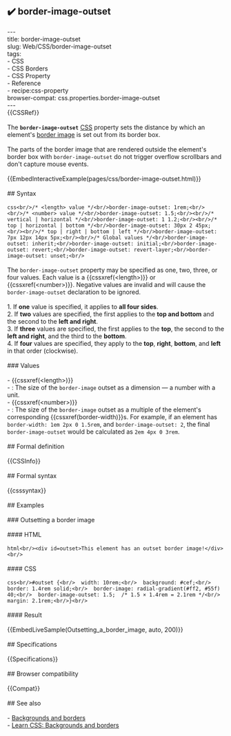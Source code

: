 ## ✔️ border-image-outset 
 ---<br/>title: border-image-outset<br/>slug: Web/CSS/border-image-outset<br/>tags:<br/>  - CSS<br/>  - CSS Borders<br/>  - CSS Property<br/>  - Reference<br/>  - recipe:css-property<br/>browser-compat: css.properties.border-image-outset<br/>---<br/>{{CSSRef}}<br/><br/>The **`border-image-outset`** [CSS](/en-US/docs/Web/CSS) property sets the distance by which an element's [border image](/en-US/docs/Web/CSS/border-image) is set out from its border box.<br/><br/>The parts of the border image that are rendered outside the element's border box with `border-image-outset` do not trigger overflow scrollbars and don't capture mouse events.<br/><br/>{{EmbedInteractiveExample(pages/css/border-image-outset.html)}}<br/><br/>## Syntax<br/><br/>```css<br/>/* <length> value */<br/>border-image-outset: 1rem;<br/><br/>/* <number> value */<br/>border-image-outset: 1.5;<br/><br/>/* vertical | horizontal */<br/>border-image-outset: 1 1.2;<br/><br/>/* top | horizontal | bottom */<br/>border-image-outset: 30px 2 45px;<br/><br/>/* top | right | bottom | left */<br/>border-image-outset: 7px 12px 14px 5px;<br/><br/>/* Global values */<br/>border-image-outset: inherit;<br/>border-image-outset: initial;<br/>border-image-outset: revert;<br/>border-image-outset: revert-layer;<br/>border-image-outset: unset;<br/>```<br/><br/>The `border-image-outset` property may be specified as one, two, three, or four values. Each value is a {{cssxref(&lt;length&gt;)}} or {{cssxref(&lt;number&gt;)}}. Negative values are invalid and will cause the `border-image-outset` declaration to be ignored.<br/><br/>1. If **one** value is specified, it applies to **all four sides**.<br/>2. If **two** values are specified, the first applies to the **top and bottom** and the second to the **left and right**.<br/>3. If **three** values are specified, the first applies to the **top**, the second to the **left and right**, and the third to the **bottom**.<br/>4. If **four** values are specified, they apply to the **top**, **right**, **bottom**, and **left** in that order (clockwise).<br/><br/>### Values<br/><br/>- {{cssxref(&lt;length&gt;)}}<br/>  - : The size of the `border-image` outset as a dimension — a number with a unit.<br/>- {{cssxref(&lt;number&gt;)}}<br/>  - : The size of the `border-image` outset as a multiple of the element's corresponding {{cssxref(border-width)}}s. For example, if an element has `border-width: 1em 2px 0 1.5rem`, and `border-image-outset: 2`, the final `border-image-outset` would be calculated as `2em 4px 0 3rem`.<br/><br/>## Formal definition<br/><br/>{{CSSInfo}}<br/><br/>## Formal syntax<br/><br/>{{csssyntax}}<br/><br/>## Examples<br/><br/>### Outsetting a border image<br/><br/>#### HTML<br/><br/>```html<br/><div id=outset>This element has an outset border image!</div><br/>```<br/><br/>#### CSS<br/><br/>```css<br/>#outset {<br/>  width: 10rem;<br/>  background: #cef;<br/>  border: 1.4rem solid;<br/>  border-image: radial-gradient(#ff2, #55f) 40;<br/>  border-image-outset: 1.5;  /* 1.5 × 1.4rem = 2.1rem */<br/>  margin: 2.1rem;<br/>}<br/>```<br/><br/>#### Result<br/><br/>{{EmbedLiveSample(Outsetting_a_border_image, auto, 200)}}<br/><br/>## Specifications<br/><br/>{{Specifications}}<br/><br/>## Browser compatibility<br/><br/>{{Compat}}<br/><br/>## See also<br/><br/>- [Backgrounds and borders](/en-US/docs/Web/CSS/CSS_Backgrounds_and_Borders)<br/>- [Learn CSS: Backgrounds and borders](/en-US/docs/Learn/CSS/Building_blocks/Backgrounds_and_borders)<br/>
